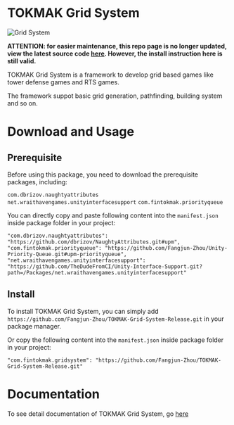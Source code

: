 # TOKMAK Grid System

![Grid System](https://user-images.githubusercontent.com/79500078/169205839-0d0c9ed0-88f7-4983-9dd9-675371f25237.png)

**ATTENTION:  for easier maintenance, this repo page is no longer updated, view the latest source code [here](https://github.com/Fangjun-Zhou/TOKMAK-Grid-System-Release). However, the install instruction here is still valid.**

TOKMAK Grid System is a framework to develop grid based games like tower defense games and RTS games.

The framework suppot basic grid generation, pathfinding, building system and so on.

# Download and Usage

## Prerequisite

Before using this package, you need to download the prerequisite packages, including:

`com.dbrizov.naughtyattributes`
`net.wraithavengames.unityinterfacesupport`
`com.fintokmak.priorityqueue`

You can directly copy and paste following content into the `manifest.json` inside package folder in your project:

```
"com.dbrizov.naughtyattributes": "https://github.com/dbrizov/NaughtyAttributes.git#upm",
"com.fintokmak.priorityqueue": "https://github.com/Fangjun-Zhou/Unity-Priority-Queue.git#upm-priorityqueue",
"net.wraithavengames.unityinterfacesupport": "https://github.com/TheDudeFromCI/Unity-Interface-Support.git?path=/Packages/net.wraithavengames.unityinterfacesupport"
```

## Install

To install TOKMAK Grid System, you can simply add `https://github.com/Fangjun-Zhou/TOKMAK-Grid-System-Release.git` in your package manager.

Or copy the following content into the `manifest.json` inside package folder in your project:

```
"com.fintokmak.gridsystem": "https://github.com/Fangjun-Zhou/TOKMAK-Grid-System-Release.git"
```

# Documentation

To see detail documentation of TOKMAK Grid System, go [here](https://fangjun-zhou.github.io/TOKMAK-Grid-System/)
